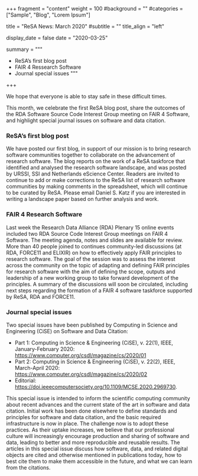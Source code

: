 +++
fragment = "content"
weight = 100
#background = ""
#categories = ["Sample", "Blog", "Lorem Ipsum"]

title = "ReSA News: March 2020"
#subtitle = ""
title_align = "left"

display_date = false
date = "2020-03-25"

summary = """
- ReSA’s first blog post
- FAIR 4 Ressearch Software 
- Journal special issues
"""

+++

We hope that everyone is able to stay safe in these difficult times.

This month, we celebrate the first ReSA blog post, share the outcomes of the RDA Software Source Code Interest Group meeting on FAIR 4 Software, and highlight special journal issues on software and data citation.

### ReSA’s first blog post

We have posted our first blog, in support of our mission is to bring research software communities together to collaborate on the advancement of research software. The blog reports on the work of a ReSA taskforce that identified and analysed the research software landscape, and was posted by URSSI, SSI and Netherlands eScience Center. Readers are invited to continue to add or make corrections to the ReSA list of research software communities by making comments in the spreadsheet, which will continue to be curated by ReSA. Please email Daniel S. Katz if you are interested in writing a landscape paper based on further analysis and work.

### FAIR 4 Research Software

Last week the Research Data Alliance (RDA) Plenary 15 online events included two RDA Source Code Interest Group meetings on FAIR 4 Software. The meeting agenda, notes and slides are available for review. More than 40 people joined to continues community-led discussions (at RDA, FORCE11 and ELIXIR) on how to effectively apply FAIR principles to research software. The goal of the session was to assess the interest across the community on the topic of adapting and defining FAIR principles for research software with the aim of defining the scope, outputs and leadership of a new working group to take forward development of the principles. A summary of the discussions will soon be circulated, including next steps regarding the formation of a FAIR 4 software taskforce supported by ReSA, RDA and FORCE11.

### Journal special issues
Two special issues have been published by Computing in Science and Engineering (CiSE) on Software and Data Citation:

* Part 1: Computing in Science & Engineering (CiSE), v. 22(1), IEEE, January-February 2020: https://www.computer.org/csdl/magazine/cs/2020/01
* Part 2: Computing in Science & Engineering (CiSE), v. 22(2), IEEE, March-April 2020: https://www.computer.org/csdl/magazine/cs/2020/02
* Editorial: https://doi.ieeecomputersociety.org/10.1109/MCSE.2020.2969730.

This special issue is intended to inform the scientific computing community about recent advances and the current state of the art in software and data citation. Initial work has been done elsewhere to define standards and principles for software and data citation, and the basic required infrastructure is now in place. The challenge now is to adopt these practices. As their uptake increases, we believe that our professional culture will increasingly encourage production and sharing of software and data, leading to better and more reproducible and reusable results. The articles in this special issue discuss how software, data, and related digital objects are cited and otherwise mentioned in
publications today, how to best cite them to make them accessible in the future, and what we can learn from the citations.
